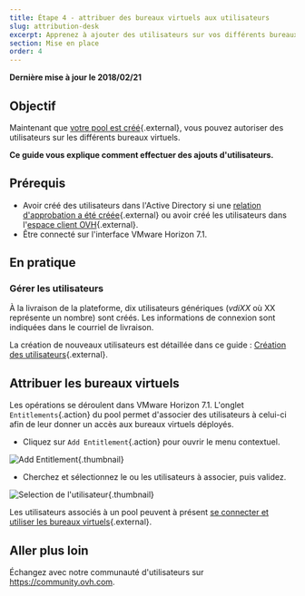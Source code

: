 ```yaml
---
title: Étape 4 - attribuer des bureaux virtuels aux utilisateurs
slug: attribution-desk
excerpt: Apprenez à ajouter des utilisateurs sur vos différents bureaux virtuels
section: Mise en place
order: 4
---
```


**Dernière mise à jour le 2018/02/21**

## Objectif

Maintenant que [votre pool est créé](https://docs.ovh.com/ca/fr/cloud-desktop-infrastructure/howto-create-pool/){.external}, vous pouvez autoriser des utilisateurs sur les différents bureaux virtuels.

**Ce guide vous explique comment effectuer des ajouts d'utilisateurs.**


## Prérequis

- Avoir créé des utilisateurs dans l'Active Directory si une [relation d'approbation a été créée](https://docs.ovh.com/fr/cloud-desktop-infrastructure/approval-ad/){.external} ou avoir créé les utilisateurs dans l'[espace client OVH](https://ca.ovh.com/auth/?action=gotomanager&from=https://www.ovh.com/ca/fr/&ovhSubsidiary=qc){.external}.
- Être connecté sur l'interface VMware Horizon 7.1.



## En pratique

### Gérer les utilisateurs

À la livraison de la plateforme, dix utilisateurs génériques (*vdiXX* où XX représente un nombre) sont créés. Les informations de connexion sont indiquées dans le courriel de livraison.

La création de nouveaux utilisateurs est détaillée dans ce guide : [Création des utilisateurs](https://docs.ovh.com/fr/cloud-desktop-infrastructure/create-users/){.external}.


## Attribuer les bureaux virtuels

Les opérations se déroulent dans VMware Horizon 7.1. L'onglet `Entitlements`{.action} du pool permet d'associer des utilisateurs à celui-ci afin de leur donner un accès aux bureaux virtuels déployés.

- Cliquez sur `Add Entitlement`{.action} pour ouvrir le menu contextuel.

![Add Entitlement](images/1200.png){.thumbnail}

- Cherchez et sélectionnez le ou les utilisateurs à associer, puis validez.

![Selection de l'utilisateur](images/1201.png){.thumbnail}


Les utilisateurs associés à un pool peuvent à présent [se connecter et utiliser les bureaux virtuels](https://docs.ovh.com/ca/fr/cloud-desktop-infrastructure/connexion-desk/){.external}.


## Aller plus loin

Échangez avec notre communauté d'utilisateurs sur <https://community.ovh.com>.